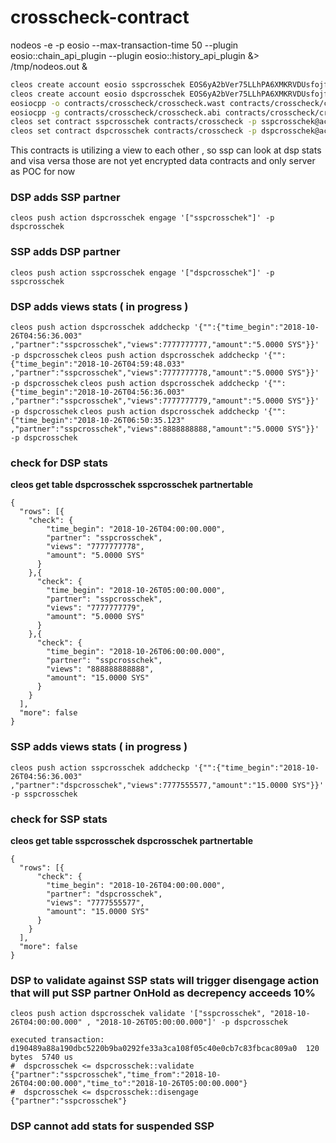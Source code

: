 # crosscheck-contract
nodeos -e -p eosio --max-transaction-time 50 --plugin eosio::chain_api_plugin --plugin eosio::history_api_plugin &> /tmp/nodeos.out &

```bash
cleos create account eosio sspcrosschek EOS6yA2bVer75LLhPA6XMKRVDUsfojfh8pvhAcAiK959nRgG9WFTq
cleos create account eosio dspcrosschek EOS6yA2bVer75LLhPA6XMKRVDUsfojfh8pvhAcAiK959nRgG9WFTq
eosiocpp -o contracts/crosscheck/crosscheck.wast contracts/crosscheck/crosscheck.cpp
eosiocpp -g contracts/crosscheck/crosscheck.abi contracts/crosscheck/crosscheck.cpp
cleos set contract sspcrosschek contracts/crosscheck -p sspcrosschek@active
cleos set contract dspcrosschek contracts/crosscheck -p dspcrosschek@active
```

This contracts is utilizing a view to each other , so ssp can look at dsp stats and visa versa those are not 
yet encrypted data contracts and only server as POC for now

### DSP adds SSP partner 
```cleos push action dspcrosschek engage '["sspcrosschek"]' -p dspcrosschek```

### SSP adds DSP partner 
```cleos push action sspcrosschek engage '["dspcrosschek"]' -p sspcrosschek```

### DSP adds views stats ( in progress ) 
```cleos push action dspcrosschek addcheckp '{"":{"time_begin":"2018-10-26T04:56:36.003" ,"partner":"sspcrosschek","views":7777777777,"amount":"5.0000 SYS"}}' -p dspcrosschek```
```cleos push action dspcrosschek addcheckp '{"":{"time_begin":"2018-10-26T04:59:48.033" ,"partner":"sspcrosschek","views":7777777778,"amount":"5.0000 SYS"}}' -p dspcrosschek```
```cleos push action dspcrosschek addcheckp '{"":{"time_begin":"2018-10-26T04:56:36.003" ,"partner":"sspcrosschek","views":7777777779,"amount":"5.0000 SYS"}}' -p dspcrosschek```
```cleos push action dspcrosschek addcheckp '{"":{"time_begin":"2018-10-26T06:50:35.123" ,"partner":"sspcrosschek","views":8888888888,"amount":"5.0000 SYS"}}' -p dspcrosschek```

### check for DSP stats
**cleos get table dspcrosschek sspcrosschek  partnertable**
```
{
  "rows": [{
    "check": {
        "time_begin": "2018-10-26T04:00:00.000",
        "partner": "sspcrosschek",
        "views": "7777777778",
        "amount": "5.0000 SYS"
      }
    },{
      "check": {
        "time_begin": "2018-10-26T05:00:00.000",
        "partner": "sspcrosschek",
        "views": "7777777779",
        "amount": "5.0000 SYS"
      }
    },{
      "check": {
        "time_begin": "2018-10-26T06:00:00.000",
        "partner": "sspcrosschek",
        "views": "888888888888",
        "amount": "15.0000 SYS"
      }
    }
  ],
  "more": false
}
```

### SSP adds views stats ( in progress ) 
```cleos push action sspcrosschek addcheckp '{"":{"time_begin":"2018-10-26T04:56:36.003" ,"partner":"dspcrosschek","views":7777555577,"amount":"15.0000 SYS"}}' -p sspcrosschek```

### check for SSP stats
**cleos get table sspcrosschek dspcrosschek  partnertable**
```
{
  "rows": [{
      "check": {
        "time_begin": "2018-10-26T04:00:00.000",
        "partner": "dspcrosschek",
        "views": "7777555577",
        "amount": "15.0000 SYS"
      }
    }
  ],
  "more": false
}
```

### DSP to validate against SSP stats will trigger disengage action that will put SSP partner OnHold as decrepency acceeds 10% 

```cleos push action dspcrosschek validate '["sspcrosschek", "2018-10-26T04:00:00.000" , "2018-10-26T05:00:00.000"]' -p dspcrosschek```

```
executed transaction: d190489a88a190dbc5220b9ba0292fe33a3ca108f05c40e0cb7c83fbcac809a0  120 bytes  5740 us
#  dspcrosschek <= dspcrosschek::validate       {"partner":"sspcrosschek","time_from":"2018-10-26T04:00:00.000","time_to":"2018-10-26T05:00:00.000"}
#  dspcrosschek <= dspcrosschek::disengage      {"partner":"sspcrosschek"}
```

### DSP cannot add stats for suspended SSP 

